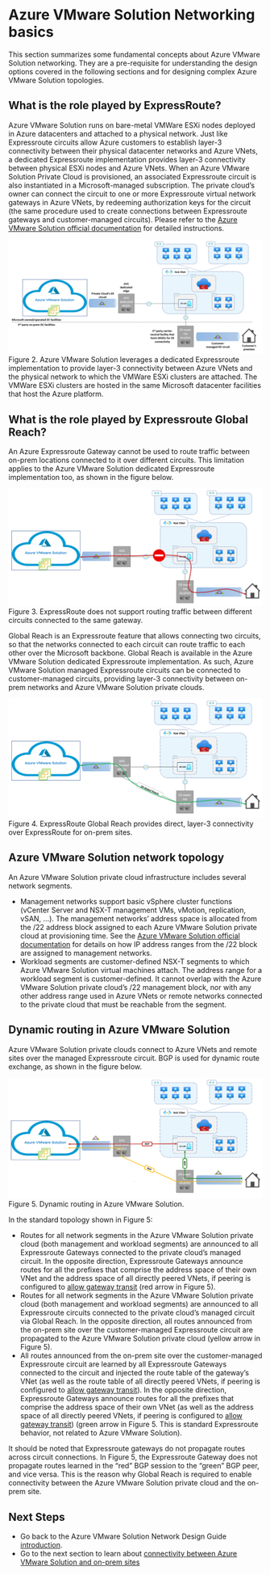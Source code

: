 # Azure VMware Solution Networking basics
This section summarizes some fundamental concepts about Azure VMware Solution networking. They are a pre-requisite for understanding the design options covered in the following sections and for designing complex Azure VMware Solution topologies.

## What   is the role played by ExpressRoute?
Azure VMware Solution runs on bare-metal VMWare ESXi nodes deployed in Azure datacenters and attached to a physical network. Just like Expressroute circuits allow Azure customers to establish layer-3 connectivity between their physical datacenter networks and Azure VNets, a dedicated Expressroute implementation provides layer-3 connectivity between physical ESXi nodes and Azure VNets. 
When an Azure VMware Solution Private Cloud is provisioned, an associated Expressroute circuit is also instantiated in a Microsoft-managed subscription. The private cloud’s owner can connect the circuit to one or more Expressroute virtual network gateways in  Azure VNets, by redeeming authorization keys for the circuit (the same procedure used to create connections between Expressroute gateways and customer-managed circuits). Please refer to the [Azure VMware Solution official documentation](https://learn.microsoft.com/azure/azure-vmware/deploy-azure-vmware-solution?tabs=azure-portal#connect-to-azure-virtual-network-with-expressroute ) for detailed instructions.
 
![figure2](media/figure2.png) 
Figure 2. Azure VMware Solution leverages a dedicated Expressroute implementation to provide layer-3 connectivity between Azure VNets and the physical network to which the VMWare ESXi clusters are attached. The VMWare ESXi clusters are hosted in the same Microsoft datacenter facilities that host the Azure platform.

## What is the role played by Expressroute Global Reach?
An Azure Expressroute Gateway cannot be used to route traffic between on-prem locations connected to it over different circuits. This limitation applies to the Azure VMware Solution dedicated Expressroute implementation too, as shown in the figure below.
 
![figure3](media/figure3.png) 
Figure 3. ExpressRoute does not support routing traffic between different circuits connected to the same gateway.

Global Reach is an Expressroute feature that allows connecting two circuits, so that the networks connected to each circuit can route traffic to each other over the Microsoft backbone. Global Reach is available in the Azure VMware Solution dedicated Expressroute implementation. As such, Azure VMware Solution managed Expressroute circuits can be connected to customer-managed circuits, providing layer-3 connectivity between on-prem networks and Azure VMware Solution private clouds.
 
![figure4](media/figure4.png) 
Figure 4. ExpressRoute Global Reach provides direct, layer-3 connectivity over ExpressRoute for on-prem sites.

## Azure VMware Solution network topology
An Azure VMware Solution private cloud infrastructure includes several network segments. 
- Management networks support  basic vSphere cluster functions (vCenter Server and NSX-T management VMs, vMotion, replication, vSAN, …). The management networks’ address space is allocated from the /22 address block assigned to each Azure VMware Solution private cloud at provisioning time. See the [Azure VMware Solution official documentation](https://learn.microsoft.com/azure/azure-vmware/tutorial-network-checklist#routing-and-subnet-considerations) for details on how IP address ranges from the /22 block are assigned to management networks. 
- Workload segments are customer-defined NSX-T segments to which Azure VMware Solution virtual machines attach. The address range for a workload segment is customer-defined. It cannot overlap with the Azure VMware Solution private cloud’s /22 management block, nor with any other address range used in Azure VNets or remote networks connected to the private cloud that must be reachable from the segment. 

## Dynamic routing in Azure VMware Solution
Azure VMware Solution private clouds connect to Azure VNets and remote sites over the managed Expressroute circuit. BGP is used for dynamic route exchange, as shown in the figure below.
 
![figure5](media/figure5.png) 
Figure 5. Dynamic routing in Azure VMware Solution.

In the standard topology shown in Figure 5:
- Routes for all network segments in the Azure VMware Solution private cloud (both management and workload segments) are announced to all Expressroute Gateways connected to the private cloud’s managed circuit. In the opposite direction, Expressroute Gateways announce routes for all the prefixes that comprise the address space of their own VNet and the address space of all directly peered VNets, if peering is configured to [allow gateway transit](https://learn.microsoft.com/azure/virtual-network/virtual-network-peering-overview#gateways-and-on-premises-connectivity) (red arrow in Figure 5). 
- Routes for all network segments in the Azure VMware Solution private cloud (both management and workload segments) are announced to all Expressroute circuits connected to the private cloud’s managed circuit via Global Reach. In the opposite direction, all routes announced from the on-prem site over the customer-managed Expressroute circuit are propagated to the Azure VMware Solution private cloud (yellow arrow in Figure 5).
- All routes announced from the on-prem site over the customer-managed Expressroute circuit are learned by all Expressroute Gateways connected to the circuit and injected the route table of the gateway’s VNet (as well as the route table of all directly peered VNets, if peering is configured to [allow gateway transit](https://learn.microsoft.com/azure/virtual-network/virtual-network-peering-overview#gateways-and-on-premises-connectivity)). In the opposite direction, Expressroute Gateways announce routes for all the prefixes that comprise the address space of their own VNet (as well as the address space of all directly peered VNets, if peering is configured to [allow gateway transit](https://learn.microsoft.com/azure/virtual-network/virtual-network-peering-overview#gateways-and-on-premises-connectivity)) (green arrow in Figure 5. This is standard Expressroute behavior, not related to Azure VMware Solution). 

It should be noted that Expressroute gateways do not propagate routes across circuit connections. In Figure 5, the Expressroute Gateway does not propagate routes learned in the “red” BGP session to the “green” BGP peer, and vice versa. This is the reason why Global Reach is required to enable connectivity between the Azure VMware Solution private cloud and the on-prem site.

## Next Steps
- Go back to the Azure VMware Solution Network Design Guide [introduction](readme.md).
- Go to the next section to learn about [connectivity between Azure VMware Solution and on-prem sites](onprem-connectivity.md) 
